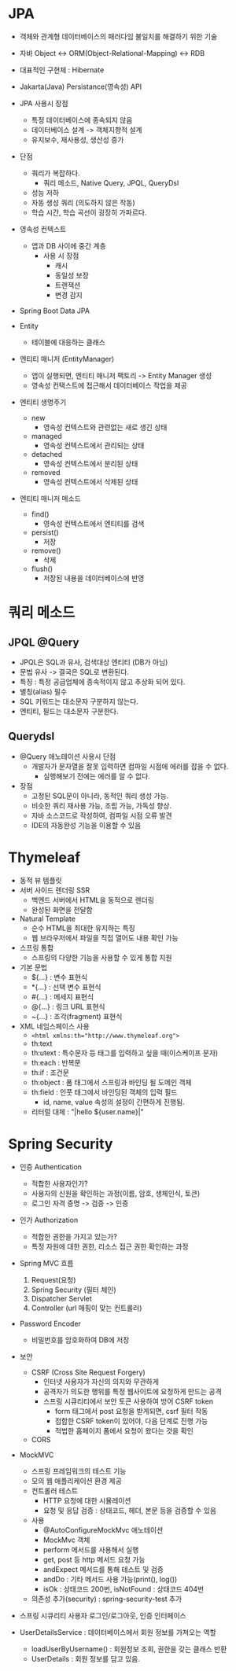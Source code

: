 # JPA

- 객체와 관계형 데이터베이스의 패러다임 불일치를 해결하기 위한 기술
- 자바 Object <-> ORM(Object-Relational-Mapping) <-> RDB
- 대표적인 구현체 : Hibernate
- Jakarta(Java) Persistance(영속성) API
- JPA 사용시 장점
  - 특정 데이터베이스에 종속되지 않음
  - 데이터베이스 설계 -> 객체지향적 설계
  - 유지보수, 재사용성, 생산성 증가
- 단점
  - 쿼리가 복잡하다.
    - 쿼리 메소드, Native Query, JPQL, QueryDsl
  - 성능 저하
  - 자동 생성 쿼리 (의도하지 않은 작동)
  - 학습 시간, 학습 곡선이 굉장히 가파르다.

- 영속성 컨텍스트
  - 앱과 DB 사이에 중간 계층
    - 사용 시 장점
      - 캐시
      - 동일성 보장
      - 트랜잭션
      - 변경 감지

- Spring Boot Data JPA
- Entity
  - 테이블에 대응하는 클래스
- 엔티티 매니저 (EntityManager)
  - 앱이 실행되면, 엔티티 매니저 팩토리 -> Entity Manager 생성
  - 영속성 컨택스트에 접근해서 데이터베이스 작업을 제공
- 엔티티 생명주기
  - new
    - 영속성 컨텍스트와 관련없는 새로 생긴 상태
  - managed
    - 영속성 컨텍스트에서 관리되는 상태
  - detached
    - 영속성 컨텍스트에서 분리된 상태
  - removed
    - 영속성 컨텍스트에서 삭제된 상태
- 엔티티 매니저 메소드
  - find()
    - 영속성 컨텍스트에서 엔티티를 검색
  - persist()
    - 저장
  - remove()
    - 삭제
  - flush()
    - 저장된 내용을 데이터베이스에 반영
# 쿼리 메소드

## JPQL @Query
- JPQL은 SQL과 유사, 검색대상 엔티티 (DB가 아님)
- 문법 유사 -> 결국은 SQL로 변환된다.
- 특징 : 특정 공급업체에 종속적이지 않고 추상화 되어 있다.
- 별칭(alias) 필수
- SQL 키워드는 대소문자 구분하지 않는다.
- 엔티티, 필드는 대소문자 구분한다.

## Querydsl
- @Query 애노테이션 사용시 단점
  - 개발자가 문자열을 잘못 입력하면 컴파일 시점에 에러를 잡을 수 없다.
    - 실행해보기 전에는 에러를 알 수 없다.
- 장점
  - 고정된 SQL문이 아니라, 동적인 쿼리 생성 가능.
  - 비슷한 쿼리 재사용 가능, 조립 가능, 가독성 향상.
  - 자바 소스코드로 작성하여, 컴파일 시점 오류 발견
  - IDE의 자동완성 기능을 이용할 수 있음

# Thymeleaf
- 동적 뷰 템플릿
- 서버 사이드 렌더링 SSR
  - 백엔드 서버에서 HTML을 동적으로 렌더링 
  - 완성된 화면을 전달함
- Natural Template
  - 순수 HTML을 최대한 유지하는 특징
  - 웹 브라우저에서 파일을 직접 열어도 내용 확인 가능
- 스프링 통합
  - 스프링의 다양한 기능을 사용할 수 있게 통합 지원
- 기본 문법
  - ${...} : 변수 표현식
  - *{...} : 선택 변수 표현식
  - #{...} : 메세지 표현식
  - @{...} : 링크 URL 표현식
  - ~{...} : 조각(fragment) 표현식
- XML 네임스페이스 사용
  - `<html xmlns:th="http://www.thymeleaf.org">`
  - th:text
  - th:utext : 특수문자 등 태그를 입력하고 싶을 때(이스케이프 문자)
  - th:each : 반복문
  - th:if : 조건문
  - th:object : 폼 태그에서 스프링과 바인딩 될 도메인 객체
  - th:field : 인풋 태그에서 바인딩된 객체의 입력 필드
    - id, name, value 속성의 설정이 간편하게 진행됨.
  - 리터럴 대체 : "|hello ${user.name}|"

# Spring Security
- 인증 Authentication
  - 적합한 사용자인가?
  - 사용자의 신원을 확인하는 과정(이름, 암호, 생체인식, 토큰)
  - 로그인 자격 증명 -> 검증 -> 인증
- 인가 Authorization
  - 적합한 권한을 가지고 있는가?
  - 특정 자원에 대한 권한, 리소스 접근 권한 확인하는 과정

- Spring MVC 흐름
  1. Request(요청)
  2. Spring Security (필터 체인)
  3. Dispatcher Servlet
  4. Controller (url 매핑이 맞는 컨트롤러)

- Password Encoder
  - 비밀번호를 암호화하여 DB에 저장

- 보안
  - CSRF (Cross Site Request Forgery)
    - 인터넷 사용자가 자신의 의지와 무관하게
    - 공격자가 의도한 행위를 특정 웹사이트에 요청하게 만드는 공격
    - 스프링 시큐리티에서 보안 토큰 사용하여 방어 CSRF token
      - form 태그에서 post 요청을 받게되면, csrf 필터 작동
      - 접합한 CSRF token이 있어야, 다음 단계로 진행 가능
      - 적법한 홈페이지 폼에서 요청이 왔다는 것을 확인
  - CORS 
  
- MockMVC
  - 스프링 프레임워크의 테스트 기능
  - 모의 웹 애플리케이션 환경 제공
  - 컨트롤러 테스트
    - HTTP 요청에 대한 시뮬레이션
    - 요청 및 응답 검증 : 상태코드, 헤더, 본문 등을 검증할 수 있음
  - 사용
    - @AutoConfigureMockMvc 애노테이션
    - MockMvc 객체
    - perform 메서드를 사용해서 실행
    - get, post 등 http 메서드 요청 가능
    - andExpect 메서드를 통해 테스트 및 검증
    - andDo : 기타 메서드 사용 가능(print(), log())
    - isOk : 상태코드 200번, isNotFound : 상태코드 404번
  - 의존성 추가(security) : spring-security-test 추가

- 스프링 시큐리티 사용자 로그인/로그아웃, 인증 인터페이스
- UserDetailsService : 데이터베이스에서 회원 정보를 가져오는 역할
  - loadUserByUsername() : 회원정보 조회, 권한을 갖는 클래스 반환
  - UserDetails : 회원 정보를 담고 있음. 